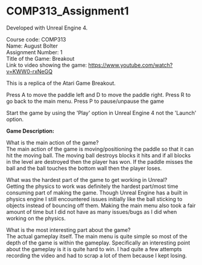 # COMP313_Assignment1

Developed with Unreal Engine 4.  

Course code: COMP313  
Name: August Bolter  
Assignment Number: 1  
Title of the Game: Breakout  
Link to video showing the game:  https://www.youtube.com/watch?v=KWW0-rxNeGQ

This is a replica of the Atari Game Breakout.  

Press A to move the paddle left and D to move the paddle right. Press R to go back to the main menu. Press P to pause/unpause the game  
  
Start the game by using the 'Play' option in Unreal Engine 4 not the 'Launch' option.  
  
**Game Description:**   
  
  
What is the main action of the game?  
The main action of the game is moving/positioning the paddle so that it can hit the moving ball. The moving ball destroys blocks it hits and if all blocks in the level are destroyed then the player has won. If the paddle misses the ball and the ball touches the bottom wall then the player loses.  
  
What was the hardest part of the game to get working in Unreal?  
Getting the physics to work was definitely the hardest part/most time consuming part of making the game. Though Unreal Engine has a built in physics engine I still encountered issues initially like the ball sticking to objects instead of bouncing off them. Making the main menu also took a fair amount of time but I did not have as many issues/bugs as I did when working on the physics.  
  
What is the most interesting part about the game?  
The actual gameplay itself. The main menu is quite simple so most of the depth of the game is within the gameplay. Specifically an interesting point about the gameplay is it is quite hard to win. I had quite a few attempts recording the video and had to scrap a lot of them because I kept losing. 
